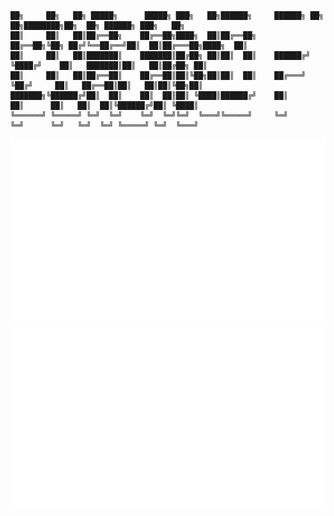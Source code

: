 ```
██╗     ██╗   ██╗ █████╗      █████╗ ███╗   ██╗██████╗     ██████╗ ██╗   ██╗████████╗██╗  ██╗ ██████╗ ███╗   ██╗
██║     ██║   ██║██╔══██╗    ██╔══██╗████╗  ██║██╔══██╗    ██╔══██╗╚██╗ ██╔╝╚══██╔══╝██║  ██║██╔═══██╗████╗  ██║
██║     ██║   ██║███████║    ███████║██╔██╗ ██║██║  ██║    ██████╔╝ ╚████╔╝    ██║   ███████║██║   ██║██╔██╗ ██║
██║     ██║   ██║██╔══██║    ██╔══██║██║╚██╗██║██║  ██║    ██╔═══╝   ╚██╔╝     ██║   ██╔══██║██║   ██║██║╚██╗██║
███████╗╚██████╔╝██║  ██║    ██║  ██║██║ ╚████║██████╔╝    ██║        ██║      ██║   ██║  ██║╚██████╔╝██║ ╚████║
╚══════╝ ╚═════╝ ╚═╝  ╚═╝    ╚═╝  ╚═╝╚═╝  ╚═══╝╚═════╝     ╚═╝        ╚═╝      ╚═╝   ╚═╝  ╚═╝ ╚═════╝ ╚═╝  ╚═══╝
```

![](https://raw.githubusercontent.com/mxgnet/github-stats/master/generated/overview.svg#gh-dark-mode-only)
![](https://raw.githubusercontent.com/mxgnet/github-stats/master/generated/languages.svg#gh-dark-mode-only)
